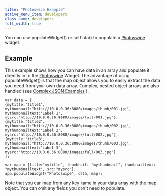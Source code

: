 ```yaml
---
title: "Photoswipe Example"
active_menu_item: developers
class_name: developers
full_width: true
---
```



You can use populateWidget() or setData() to populate a [Photoswipe](/developers/documentation/product-guide/widget-properties-events/advanced/photoswipe) widget.

## Example

This example shows how you can have data in an array and populate it directly in to the [Photoswipe](/developers/documentation/product-guide/widget-properties-events/advanced/photoswipe) Widget. The advantage of using populateWidget() is that the map object allows you to easily extract the data you need from your own data array. Complex, nested object arrays are also handled (see [Complex JSON Examples](/developers/documentation/scripting-apis/client-api/widget-data-state-manipulation/populatewidget/complex-json-example) ).

    var data = [ 
    {mytitle:'title1', mythumbnail:"http://10.0.0.36:8080/images/thumb/001.jpg", mythumbnailtext:'Label 1', mysrc:"http://10.0.0.36:8080/images/full/001.jpg"}, 
    {mytitle:'title2', mythumbnail:"http://10.0.0.36:8080/images/thumb/002.jpg", mythumbnailtext:'Label 2', mysrc:"http://10.0.0.36:8080/images/full/002.jpg"}, 
    {mytitle:'title3', mythumbnail:"http://10.0.0.36:8080/images/thumb/003.jpg", mythumbnailtext:'Label 3', mysrc:"http://10.0.0.36:8080/images/full/003.jpg"}
    ];
     
    var map = {title:"mytitle", thumbnail: "mythumbnail", thumbnailtext: "mythumbnailtext", src:"mysrc"};
    app.populateWidget("Photoswipe", data, map);
   

Note that you can map from any key name in your data array with the map object. You can omit any fields you don't need to populate.

